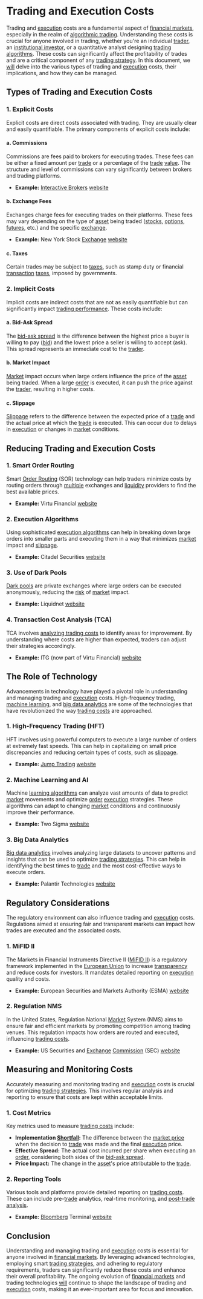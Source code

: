 # Trading and Execution Costs

Trading and [execution](../e/execution.md) costs are a fundamental aspect of [financial markets](../f/financial_market.md), especially in the realm of [algorithmic trading](../a/algorithmic_trading.md). Understanding these costs is crucial for anyone involved in trading, whether you're an individual [trader](../t/trader.md), an [institutional investor](../i/institutional_investor.md), or a quantitative analyst designing [trading algorithms](../t/trading_algorithms.md). These costs can significantly affect the profitability of trades and are a critical component of any [trading strategy](../t/trading_strategy.md). In this document, we [will](../w/will.md) delve into the various types of trading and [execution](../e/execution.md) costs, their implications, and how they can be managed.

## Types of Trading and Execution Costs

### 1. Explicit Costs

Explicit costs are direct costs associated with trading. They are usually clear and easily quantifiable. The primary components of explicit costs include:

#### a. Commissions

Commissions are fees paid to brokers for executing trades. These fees can be either a fixed amount per [trade](../t/trade.md) or a percentage of the [trade](../t/trade.md) [value](../v/value.md). The structure and level of commissions can vary significantly between brokers and trading platforms.

- **Example:** [Interactive Brokers](../i/interactive_brokers.md) [website](https://www.interactivebrokers.com)

#### b. Exchange Fees

Exchanges charge fees for executing trades on their platforms. These fees may vary depending on the type of [asset](../a/asset.md) being traded ([stocks](../s/stock.md), [options](../o/options.md), [futures](../f/futures.md), etc.) and the specific [exchange](../e/exchange.md).

- **Example:** New York Stock [Exchange](../e/exchange.md) [website](https://www.nyse.com)

#### c. Taxes

Certain trades may be subject to [taxes](../t/taxes.md), such as stamp duty or financial [transaction](../t/transaction.md) [taxes](../t/taxes.md), imposed by governments.

### 2. Implicit Costs

Implicit costs are indirect costs that are not as easily quantifiable but can significantly impact [trading performance](../t/trading_performance.md). These costs include:

#### a. Bid-Ask Spread

The [bid-ask spread](../b/bid-ask_spread.md) is the difference between the highest price a buyer is willing to pay ([bid](../b/bid.md)) and the lowest price a seller is willing to accept (ask). This spread represents an immediate cost to the [trader](../t/trader.md).

#### b. Market Impact

[Market](../m/market.md) impact occurs when large orders influence the price of the [asset](../a/asset.md) being traded. When a large [order](../o/order.md) is executed, it can push the price against the [trader](../t/trader.md), resulting in higher costs.

#### c. Slippage

[Slippage](../s/slippage.md) refers to the difference between the expected price of a [trade](../t/trade.md) and the actual price at which the [trade](../t/trade.md) is executed. This can occur due to delays in [execution](../e/execution.md) or changes in [market](../m/market.md) conditions.

## Reducing Trading and Execution Costs

### 1. Smart Order Routing

Smart [Order Routing](../o/order_routing.md) (SOR) technology can help traders minimize costs by routing orders through [multiple](../m/multiple.md) exchanges and [liquidity](../l/liquidity.md) providers to find the best available prices.

- **Example:** Virtu Financial [website](https://www.virtu.com)

### 2. Execution Algorithms

Using sophisticated [execution algorithms](../e/execution_algorithms.md) can help in breaking down large orders into smaller parts and executing them in a way that minimizes [market](../m/market.md) impact and [slippage](../s/slippage.md).

- **Example:** Citadel Securities [website](https://www.citadelsecurities.com)

### 3. Use of Dark Pools

[Dark pools](../d/dark_pools.md) are private exchanges where large orders can be executed anonymously, reducing the [risk](../r/risk.md) of [market](../m/market.md) impact.

- **Example:** Liquidnet [website](https://www.liquidnet.com)

### 4. Transaction Cost Analysis (TCA)

TCA involves [analyzing trading costs](../a/analyzing_trading_costs.md) to identify areas for improvement. By understanding where costs are higher than expected, traders can adjust their strategies accordingly.

- **Example:** ITG (now part of Virtu Financial) [website](https://www.virtu.com)

## The Role of Technology

Advancements in technology have played a pivotal role in understanding and managing trading and [execution](../e/execution.md) costs. High-frequency trading, [machine learning](../m/machine_learning.md), and [big data analytics](../b/big_data_analytics_in_trading.md) are some of the technologies that have revolutionized the way [trading costs](../t/trading_costs.md) are approached.

### 1. High-Frequency Trading (HFT)

HFT involves using powerful computers to execute a large number of orders at extremely fast speeds. This can help in capitalizing on small price discrepancies and reducing certain types of costs, such as [slippage](../s/slippage.md).

- **Example:** [Jump Trading](../j/jump_trading.md) [website](https://www.jumptrading.com)

### 2. Machine Learning and AI

Machine [learning algorithms](../l/learning_algorithms_in_trading.md) can analyze vast amounts of data to predict [market](../m/market.md) movements and optimize [order](../o/order.md) [execution](../e/execution.md) strategies. These algorithms can adapt to changing [market](../m/market.md) conditions and continuously improve their performance.

- **Example:** Two Sigma [website](https://www.twosigma.com)

### 3. Big Data Analytics

[Big data analytics](../b/big_data_analytics_in_trading.md) involves analyzing large datasets to uncover patterns and insights that can be used to optimize [trading strategies](../t/trading_strategies.md). This can help in identifying the best times to [trade](../t/trade.md) and the most cost-effective ways to execute orders.

- **Example:** Palantir Technologies [website](https://www.palantir.com)

## Regulatory Considerations

The regulatory environment can also influence trading and [execution](../e/execution.md) costs. Regulations aimed at ensuring fair and transparent markets can impact how trades are executed and the associated costs.

### 1. MiFID II

The Markets in Financial Instruments Directive II ([MiFID II](../m/mifid_ii.md)) is a regulatory framework implemented in the [European Union](../e/european_union_(eu).md) to increase [transparency](../t/transparency.md) and reduce costs for investors. It mandates detailed reporting on [execution](../e/execution.md) quality and costs.

- **Example:** European Securities and Markets Authority (ESMA) [website](https://www.esma.europa.eu)

### 2. Regulation NMS

In the United States, Regulation National [Market](../m/market.md) System (NMS) aims to ensure fair and efficient markets by promoting competition among trading venues. This regulation impacts how orders are routed and executed, influencing [trading costs](../t/trading_costs.md).

- **Example:** US Securities and [Exchange](../e/exchange.md) [Commission](../c/commission.md) (SEC) [website](https://www.sec.gov)

## Measuring and Monitoring Costs

Accurately measuring and monitoring trading and [execution](../e/execution.md) costs is crucial for optimizing [trading strategies](../t/trading_strategies.md). This involves regular analysis and reporting to ensure that costs are kept within acceptable limits.

### 1. Cost Metrics

Key metrics used to measure [trading costs](../t/trading_costs.md) include:

- **Implementation [Shortfall](../s/shortfall.md):** The difference between the [market price](../m/market_price.md) when the decision to [trade](../t/trade.md) was made and the final [execution](../e/execution.md) price.
- **Effective Spread:** The actual cost incurred per share when executing an [order](../o/order.md), considering both sides of the [bid-ask spread](../b/bid-ask_spread.md).
- **Price Impact:** The change in the [asset](../a/asset.md)'s price attributable to the [trade](../t/trade.md).

### 2. Reporting Tools

Various tools and platforms provide detailed reporting on [trading costs](../t/trading_costs.md). These can include pre-[trade](../t/trade.md) analytics, real-time monitoring, and [post-trade analysis](../p/post-trade_analysis.md).

- **Example:** [Bloomberg](../b/bloomberg.md) Terminal [website](https://www.bloomberg.com/professional/solution/bloomberg-terminal)

## Conclusion

Understanding and managing trading and [execution](../e/execution.md) costs is essential for anyone involved in [financial markets](../f/financial_market.md). By leveraging advanced technologies, employing smart [trading strategies](../t/trading_strategies.md), and adhering to regulatory requirements, traders can significantly reduce these costs and enhance their overall profitability. The ongoing evolution of [financial markets](../f/financial_market.md) and trading technologies [will](../w/will.md) continue to shape the landscape of trading and [execution](../e/execution.md) costs, making it an ever-important area for focus and innovation.
